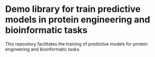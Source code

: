 # Demo library for train predictive models in protein engineering and bioinformatic tasks

This repository facilitates the training of predictive models for protein engineering and bioinformatic tasks.

